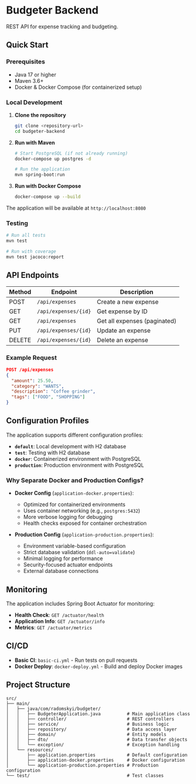 # Budgeter Backend

REST API for expense tracking and budgeting.

## Quick Start

### Prerequisites

- Java 17 or higher
- Maven 3.6+
- Docker & Docker Compose (for containerized setup)

### Local Development

1. **Clone the repository**
   ```bash
   git clone <repository-url>
   cd budgeter-backend
   ```

2. **Run with Maven**
   ```bash
   # Start PostgreSQL (if not already running)
   docker-compose up postgres -d
   
   # Run the application
   mvn spring-boot:run
   ```

3. **Run with Docker Compose**
   ```bash
   docker-compose up --build
   ```

The application will be available at `http://localhost:8080`

### Testing

```bash
# Run all tests
mvn test

# Run with coverage
mvn test jacoco:report
```

## API Endpoints

| Method | Endpoint | Description |
|--------|----------|-------------|
| POST | `/api/expenses` | Create a new expense |
| GET | `/api/expenses/{id}` | Get expense by ID |
| GET | `/api/expenses` | Get all expenses (paginated) |
| PUT | `/api/expenses/{id}` | Update an expense |
| DELETE | `/api/expenses/{id}` | Delete an expense |

### Example Request

```json
POST /api/expenses
{
  "amount": 25.50,
  "category": "WANTS",
  "description": "Coffee grinder",
  "tags": ["FOOD", "SHOPPING"]
}
```

## Configuration Profiles

The application supports different configuration profiles:

- **`default`**: Local development with H2 database
- **`test`**: Testing with H2 database
- **`docker`**: Containerized environment with PostgreSQL
- **`production`**: Production environment with PostgreSQL

### Why Separate Docker and Production Configs?

- **Docker Config** (`application-docker.properties`):
  - Optimized for containerized environments
  - Uses container networking (e.g., `postgres:5432`)
  - More verbose logging for debugging
  - Health checks exposed for container orchestration

- **Production Config** (`application-production.properties`):
  - Environment variable-based configuration
  - Strict database validation (`ddl-auto=validate`)
  - Minimal logging for performance
  - Security-focused actuator endpoints
  - External database connections

## Monitoring

The application includes Spring Boot Actuator for monitoring:

- **Health Check**: `GET /actuator/health`
- **Application Info**: `GET /actuator/info`
- **Metrics**: `GET /actuator/metrics`

## CI/CD

- **Basic CI**: `basic-ci.yml` - Run tests on pull requests
- **Docker Deploy**: `docker-deploy.yml` - Build and deploy Docker images

## Project Structure

```
src/
├── main/
│   ├── java/com/radomskyi/budgeter/
│   │   ├── BudgeterApplication.java          # Main application class
│   │   ├── controller/                       # REST controllers
│   │   ├── service/                          # Business logic
│   │   ├── repository/                       # Data access layer
│   │   ├── domain/                           # Entity models
│   │   ├── dto/                              # Data transfer objects
│   │   └── exception/                        # Exception handling
│   └── resources/
│       ├── application.properties            # Default configuration
│       ├── application-docker.properties     # Docker configuration
│       └── application-production.properties # Production configuration
└── test/                                     # Test classes
```

